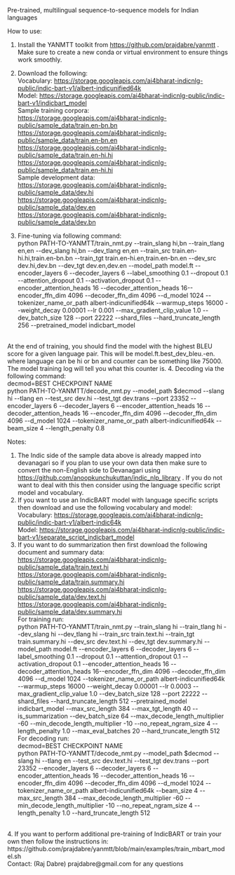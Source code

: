 Pre-trained, multilingual sequence-to-sequence models for Indian languages

How to use:

1. Install the YANMTT toolkit from https://github.com/prajdabre/yanmtt . Make sure to create a new conda or virtual environment to ensure things work smoothly.

2. Download the following: <br>
Vocabulary: https://storage.googleapis.com/ai4bharat-indicnlg-public/indic-bart-v1/albert-indicunified64k <br>
Model: https://storage.googleapis.com/ai4bharat-indicnlg-public/indic-bart-v1/indicbart_model <br> 
Sample training corpora: <br>
https://storage.googleapis.com/ai4bharat-indicnlg-public/sample_data/train.en-bn.bn <br>
https://storage.googleapis.com/ai4bharat-indicnlg-public/sample_data/train.en-bn.en <br>
https://storage.googleapis.com/ai4bharat-indicnlg-public/sample_data/train.en-hi.hi <br>
https://storage.googleapis.com/ai4bharat-indicnlg-public/sample_data/train.en-hi.hi <br> 
Sample development data: <br>
https://storage.googleapis.com/ai4bharat-indicnlg-public/sample_data/dev.hi <br>
https://storage.googleapis.com/ai4bharat-indicnlg-public/sample_data/dev.en <br>
https://storage.googleapis.com/ai4bharat-indicnlg-public/sample_data/dev.bn <br>

3. Fine-tuning via following command: <br>
python PATH-TO-YANMTT/train_nmt.py --train_slang hi,bn --train_tlang en,en --dev_slang hi,bn --dev_tlang en,en --train_src train.en-hi.hi,train.en-bn.bn --train_tgt train.en-hi.en,train.en-bn.en --dev_src dev.hi,dev.bn --dev_tgt dev.en,dev.en --model_path model.ft --encoder_layers 6 --decoder_layers 6 --label_smoothing 0.1 --dropout 0.1 --attention_dropout 0.1 --activation_dropout 0.1 --encoder_attention_heads 16 --decoder_attention_heads 16--encoder_ffn_dim 4096 --decoder_ffn_dim 4096 --d_model 1024 --tokenizer_name_or_path albert-indicunified64k --warmup_steps 16000 --weight_decay 0.00001 --lr 0.001 --max_gradient_clip_value 1.0 --dev_batch_size 128 --port 22222 --shard_files --hard_truncate_length 256 --pretrained_model indicbart_model
<br>
At the end of training, you should find the model with the highest BLEU score for a given language pair. This will be model.ft.best_dev_bleu.<language>-en.<counter> where language can be  hi or bn and counter can be something like 75000. The model training log will tell you what this counter is.
4. Decoding via the following command: <br>
decmod=BEST CHECKPOINT NAME <br>
python PATH-TO-YANMTT/decode_nmt.py --model_path $decmod --slang hi --tlang en --test_src dev.hi --test_tgt dev.trans --port 23352 --encoder_layers 6 --decoder_layers 6 --encoder_attention_heads 16 --decoder_attention_heads 16 --encoder_ffn_dim 4096 --decoder_ffn_dim 4096 --d_model 1024 --tokenizer_name_or_path albert-indicunified64k --beam_size 4 --length_penalty 0.8


Notes:

1. The Indic side of the sample data above is already mapped into devanagari so if you plan to use your own data then make sure to convert the non-English side to Devanagari using https://github.com/anoopkunchukuttan/indic_nlp_library . If you do not want to deal with this then consider using the language specific script model and vocabulary.
2. If you want to use an IndicBART model with language specific scripts then download and use the following vocabulary and model: <br>
Vocabulary: https://storage.googleapis.com/ai4bharat-indicnlg-public/indic-bart-v1/albert-indic64k <br>
Model: https://storage.googleapis.com/ai4bharat-indicnlg-public/indic-bart-v1/separate_script_indicbart_model <br> 
3. If you want to do summarization then first download the following document and summary data: <br>
https://storage.googleapis.com/ai4bharat-indicnlg-public/sample_data/train.text.hi <br>
https://storage.googleapis.com/ai4bharat-indicnlg-public/sample_data/train.summary.hi <br>
https://storage.googleapis.com/ai4bharat-indicnlg-public/sample_data/dev.text.hi <br>
https://storage.googleapis.com/ai4bharat-indicnlg-public/sample_data/dev.summary.hi <br>
For training run: <br>
python PATH-TO-YANMTT/train_nmt.py --train_slang hi --train_tlang hi --dev_slang hi --dev_tlang hi --train_src train.text.hi --train_tgt train.summary.hi --dev_src dev.text.hi --dev_tgt dev.summary.hi --model_path model.ft --encoder_layers 6 --decoder_layers 6 --label_smoothing 0.1 --dropout 0.1 --attention_dropout 0.1 --activation_dropout 0.1 --encoder_attention_heads 16 --decoder_attention_heads 16--encoder_ffn_dim 4096 --decoder_ffn_dim 4096 --d_model 1024 --tokenizer_name_or_path albert-indicunified64k --warmup_steps 16000 --weight_decay 0.00001 --lr 0.0003 --max_gradient_clip_value 1.0 --dev_batch_size 128 --port 22222 --shard_files --hard_truncate_length 512 --pretrained_model indicbart_model --max_src_length 384 --max_tgt_length 40 --is_summarization --dev_batch_size 64 --max_decode_length_multiplier -60 --min_decode_length_multiplier -10 --no_repeat_ngram_size 4 --length_penalty 1.0 --max_eval_batches 20 --hard_truncate_length 512
For decoding run: <br>
decmod=BEST CHECKPOINT NAME <br>
python PATH-TO-YANMTT/decode_nmt.py --model_path $decmod --slang hi --tlang en --test_src dev.text.hi --test_tgt dev.trans --port 23352 --encoder_layers 6 --decoder_layers 6 --encoder_attention_heads 16 --decoder_attention_heads 16 --encoder_ffn_dim 4096 --decoder_ffn_dim 4096 --d_model 1024 --tokenizer_name_or_path albert-indicunified64k --beam_size 4 --max_src_length 384 --max_decode_length_multiplier -60 --min_decode_length_multiplier -10 --no_repeat_ngram_size 4 --length_penalty 1.0 --hard_truncate_length 512 
<br>
4. If you want to perform additional pre-training of IndicBART or train your own then follow the instructions in: https://github.com/prajdabre/yanmtt/blob/main/examples/train_mbart_model.sh

<br>
Contact: (Raj Dabre) prajdabre@gmail.com for any questions

